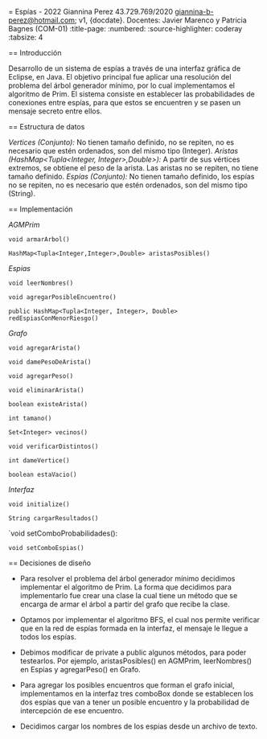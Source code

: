 = Espías - 2022
Giannina Perez 43.729.769/2020 <giannina-b-perez@hotmail.com>;
v1, {docdate}. Docentes: Javier Marenco y Patricia Bagnes (COM-01)
:title-page:
:numbered:
:source-highlighter: coderay
:tabsize: 4

== Introducción

Desarrollo de un sistema de espías a través de una interfaz gráfica de Eclipse, en Java.
El objetivo principal fue aplicar una resolución del problema del árbol generador mínimo, por lo cual implementamos el algoritmo de Prim.
El sistema consiste en establecer las probabilidades de conexiones entre espías, para que estos se encuentren y se pasen un mensaje secreto entre ellos.

== Estructura de datos

*Vertices (Conjunto):* No tienen tamaño definido, no se repiten, no es necesario que estén ordenados, son del mismo tipo (Integer).
*Aristas (HashMap<Tupla<Integer, Integer>,Double>):* A partir de sus vértices extremos, se obtiene el peso de la arista. Las aristas no se repiten, no tiene tamaño definido.
*Espías (Conjunto):* No tienen tamaño definido, los espías no se repiten, no es necesario que estén ordenados, son del mismo tipo (String).

== Implementación

*AGMPrim*

`void armarArbol()`

`HashMap<Tupla<Integer,Integer>,Double> aristasPosibles()`

*Espias*

`void leerNombres()`

`void agregarPosibleEncuentro()`

`public HashMap<Tupla<Integer, Integer>, Double> redEspiasConMenorRiesgo()`

*Grafo*

`void agregarArista()`

`void damePesoDeArista()`

`void agregarPeso()`

`void eliminarArista()`

`boolean existeArista()`

`int tamano()`

`Set<Integer> vecinos()`

`void verificarDistintos()`

`int dameVertice()`

`boolean estaVacio()`

*Interfaz*

`void initialize()`

`String cargarResultados()`

`void setComboProbabilidades():

`void setComboEspias()`

== Decisiones de diseño

- Para resolver el problema del árbol generador mínimo decidimos implementar el algoritmo de Prim. La forma que decidimos para implementarlo fue crear una clase la cual tiene un método que se encarga de armar el árbol a partir del grafo que recibe la clase.

- Optamos por implementar el algoritmo BFS, el cual nos permite verificar que en la red de espías formada en la interfaz, el mensaje le llegue a todos los espías.

- Debimos modificar de private a public algunos métodos, para poder testearlos. Por ejemplo, aristasPosibles() en AGMPrim, leerNombres() en Espias y agregarPeso() en Grafo.

- Para agregar los posibles encuentros que forman el grafo inicial, implementamos en la interfaz tres comboBox donde se establecen los dos espías que van a tener un posible encuentro y la probabilidad de intercepción de ese encuentro.

- Decidimos cargar los nombres de los espias desde un archivo de texto.

